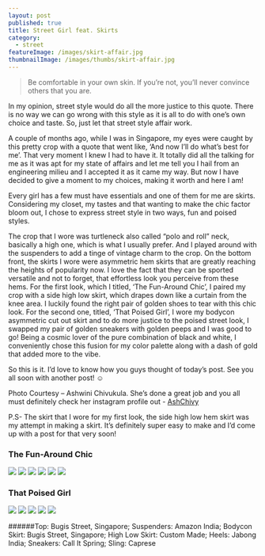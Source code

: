 ```yaml
---
layout: post
published: true
title: Street Girl feat. Skirts
category:
  - street
featureImage: /images/skirt-affair.jpg
thumbnailImage: /images/thumbs/skirt-affair.jpg
---
```


> Be comfortable in your own skin. If you’re not, you’ll never convince others that you are.

In my opinion, street style would do all the more justice to this quote. There is no way we can go wrong with this style as it is all to do with one’s own choice and taste. So, just let that street style affair work.

A couple of months ago, while I was in Singapore, my eyes were caught by this pretty crop with a quote that went like, ‘And now I’ll do what’s best for me’. That very moment I knew I had to have it. It totally did all the talking for me as it was apt for my state of affairs and let me tell you I hail from an engineering milieu and I accepted it as it came my way. But now I have decided to give a moment to my choices, making it worth and here I am!

Every girl has a few must have essentials and one of them for me are skirts. Considering my closet, my tastes and that wanting to make the chic factor bloom out, I chose to express street style in two ways, fun and poised styles.

The crop that I wore was turtleneck also called “polo and roll” neck, basically a high one, which is what I usually prefer. And I played around with the suspenders to add a tinge of vintage charm to the crop.
On the bottom front, the skirts I wore were asymmetric hem skirts that are greatly reaching the heights of popularity now. I love the fact that they can be sported versatile and not to forget, that effortless look you perceive from these hems.
For the first look, which I titled, ‘The Fun-Around Chic’, I paired my crop with a side high low skirt, which drapes down like a curtain from the knee area. I luckily found the right pair of golden shoes to tear with this chic look.
For the second one, titled, ‘That Poised Girl’, I wore my bodycon asymmetric cut out skirt and to do more justice to the poised street look, I swapped my pair of golden sneakers with golden peeps and I was good to go!
Being a cosmic lover of the pure combination of black and white, I conveniently chose this fusion for my color palette along with a dash of gold that added more to the vibe.

So this is it. I’d love to know how you guys thought of today’s post. See you all soon with another post! ☺

Photo Courtesy – Ashwini Chivukula. She’s done a great job and you all must definitely check her instagram profile out - [AshChivy](http://instagram.com/ashchivy)

P.S- The skirt that I wore for my first look, the side high low hem skirt was my attempt in making a skirt. It’s definitely super easy to make and I’d come up with a post for that very soon!


### The Fun-Around Chic
![]({{site.baseurl}}/images/DSC_04722.JPG)
![]({{site.baseurl}}/images/DSC_0482.JPG)
![]({{site.baseurl}}/images/DSC_04851.jpg)
![]({{site.baseurl}}/images/DSC_0489.JPG)
![]({{site.baseurl}}/images/DSC_0528.JPG)
![]({{site.baseurl}}/images/DSC_04342.JPG)


### That Poised Girl
![]({{site.baseurl}}/images/DSC_0549.JPG)
![]({{site.baseurl}}/images/DSC_0550.JPG)
![]({{site.baseurl}}/images/DSC_0558.JPG)
![]({{site.baseurl}}/images/DSC_05602.JPG)
![]({{site.baseurl}}/images/DSC_05591.jpg)

######Top: Bugis Street, Singapore; Suspenders: Amazon India; Bodycon Skirt: Bugis Street, Singapore; High Low Skirt: Custom Made; Heels: Jabong India; Sneakers: Call It Spring; Sling: Caprese
